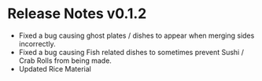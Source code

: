 ﻿# Release Notes v0.1.2

- Fixed a bug causing ghost plates / dishes to appear when merging sides incorrectly.
- Fixed a bug causing Fish related dishes to sometimes prevent Sushi / Crab Rolls from being made.
- Updated Rice Material